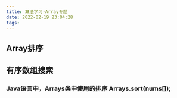```yaml
---
title: 算法学习-Array专题
date: 2022-02-19 23:04:28
tags:
---
```


## Array排序

## 有序数组搜索

### Java语言中，Arrays类中使用的排序 Arrays.sort(nums[]);